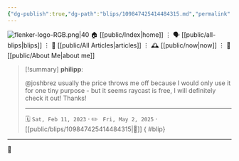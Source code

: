 ```yaml
---
{"dg-publish":true,"dg-path":"blips/109847425414484315.md","permalink":"/blips/109847425414484315/","title":"philipp on mastodon @ 2023-02-11"}
---
```



<div class="transclusion internal-embed is-loaded"><div class="markdown-embed">




![flenker-logo-RGB.png|40](/img/user/attachments/flenker-logo-RGB.png)
🏠 [[public/Index\|home]]  ⋮ 🗣️ [[public/all-blips\|blips]] ⋮  📝 [[public/All Articles\|articles]]  ⋮ 🕰️ [[public/now\|now]] ⋮ 🪪 [[public/About Me\|about me]]


</div></div>


> [!summary] **philipp**:
>
> @joshbrez usually the price throws me off because I would only use it for one tiny purpose - but it seems raycast is free, I will definitely check it out! Thanks!
> - - -
>
> 🗓️ <code>Sat, Feb 11, 2023</code>  · ✏️ <code> Fri, May 2, 2025</code>  · [[public/blips/109847425414484315\|🔗]]
{ #blip}


- - -

 👾
